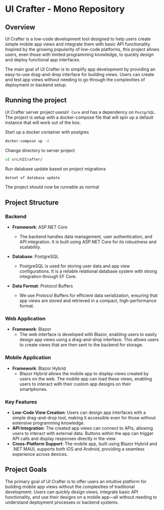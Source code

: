 # UI Crafter - Mono Repository

## Overview

UI Crafter is a low-code development tool designed to help users create simple mobile app views and integrate them with basic API functionality. Inspired by the growing popularity of low-code platforms, this project allows users, even those with limited programming knowledge, to quickly design and deploy functional app interfaces.

The main goal of UI Crafter is to simplify app development by providing an easy-to-use drag-and-drop interface for building views. Users can create and test app views without needing to go through the complexities of deployment or backend setup.

## Running the project
UI Crafter server project uses`EF Core` and has a dependency on `PostgrSQL`. The project is setup with a docker-compose file that will spin up a default instance that will work out of the box.

Start up a docker container with postgres
```sh
docker-compose up -d
```

Change directory to server project
```sh
cd src/UICrafter/
```

Run database update based on project migrations
```sh
dotnet ef database update
```
The project should now be runnable as normal

## Project Structure

### Backend
- **Framework**: ASP.NET Core
  - The backend handles data management, user authentication, and API integration. It is built using ASP.NET Core for its robustness and scalability.
  
- **Database**: PostgreSQL
  - PostgreSQL is used for storing user data and app view configurations. It is a reliable relational database system with strong integration through EF Core.

- **Data Format**: Protocol Buffers
  - We use Protocol Buffers for efficient data serialization, ensuring that app views are stored and retrieved in a compact, high-performance format.

### Web Application
- **Framework**: Blazor
  - The web interface is developed with Blazor, enabling users to easily design app views using a drag-and-drop interface. This allows users to create views that are then sent to the backend for storage.

### Mobile Application
- **Framework**: Blazor Hybrid
  - Blazor Hybrid allows the mobile app to display views created by users on the web. The mobile app can load these views, enabling users to interact with their custom app designs on their smartphones.

### Key Features
- **Low-Code View Creation**: Users can design app interfaces with a simple drag-and-drop tool, making it accessible even for those without extensive programming knowledge.
- **API Integration**: The created app views can connect to APIs, allowing users to interact with external data. Buttons within the app can trigger API calls and display responses directly in the view.
- **Cross-Platform Support**: The mobile app, built using Blazor Hybrid and .NET MAUI, supports both iOS and Android, providing a seamless experience across devices.

## Project Goals

The primary goal of UI Crafter is to offer users an intuitive platform for building mobile app views without the complexities of traditional development. Users can quickly design views, integrate basic API functionality, and use their designs on a mobile app—all without needing to understand deployment processes or backend systems.
